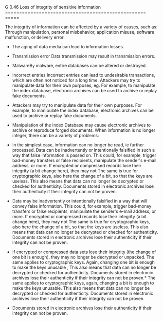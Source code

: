 G 0.46 Loss of integrity of sensitive information
================================================== =====

The integrity of information can be affected by a variety of causes, such as: Through manipulation, personal misbehavior, application misuse, software malfunction, or delivery error.

* The aging of data media can lead to information losses.
* Transmission error Data transmission may result in transmission errors.
* MalwareBy malware, entire databases can be altered or destroyed.
* Incorrect entries Incorrect entries can lead to undesirable transactions, which are often not noticed for a long time. Attackers may try to manipulate data for their own purposes, eg. For example, to manipulate the index database, electronic archives can be used to archive or replay fake documents.
* Attackers may try to manipulate data for their own purposes. For example, to manipulate the index database, electronic archives can be used to archive or replay fake documents.
* Manipulation of the Index Database may cause electronic archives to archive or reproduce forged documents.
When information is no longer integer, there can be a variety of problems:

* In the simplest case, information can no longer be read, ie further processed. Data can be inadvertently or intentionally falsified in such a way that false information is passed on. This could, for example, trigger bad-money transfers or false recipients, manipulate the sender's e-mail address, or more. If encrypted or compressed records lose their integrity (a bit change here), they may not The same is true for cryptographic keys, also here the change of a bit, so that the keys are useless. This also means that data can no longer be decrypted or checked for authenticity. Documents stored in electronic archives lose their authenticity if their integrity can not be proven.
* Data may be inadvertently or intentionally falsified in a way that will convey false information. This could, for example, trigger bad-money transfers or false recipients, manipulate the sender's e-mail address, or more. If encrypted or compressed records lose their integrity (a bit change here), they may not The same is true for cryptographic keys, also here the change of a bit, so that the keys are useless. This also means that data can no longer be decrypted or checked for authenticity. Documents stored in electronic archives lose their authenticity if their integrity can not be proven.
* If encrypted or compressed data sets lose their integrity (the change of one bit is enough), they may no longer be decrypted or unpacked. The same applies to cryptographic keys. Again, changing one bit is enough to make the keys unusable , This also means that data can no longer be decrypted or checked for authenticity. Documents stored in electronic archives lose their authenticity if their integrity can not be proven.* The same applies to cryptographic keys, again, changing a bit is enough to make the keys unusable. This also means that data can no longer be decrypted or checked for authenticity. Documents stored in electronic archives lose their authenticity if their integrity can not be proven.
* Documents stored in electronic archives lose their authenticity if their integrity can not be proven.